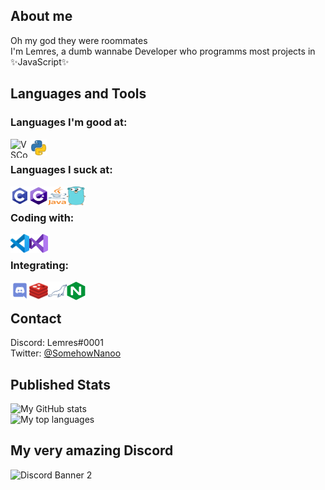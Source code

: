 ## About me
Oh my god they were roommates \
I'm Lemres, a dumb wannabe Developer who programms most projects in ✨JavaScript✨

## Languages and Tools

### Languages I'm good at:
<img align="left" alt="VSCode" width="30px" height="30px" src="https://upload.wikimedia.org/wikipedia/commons/thumb/9/99/Unofficial_JavaScript_logo_2.svg/512px-Unofficial_JavaScript_logo_2.svg.png"/>
<img style="padding: 1.5px" align="left" alt="Python" width="26px" src="https://raw.githubusercontent.com/Mempler/Mempler/master/assets//py.svg"/> <br/>

### Languages I suck at:

<img align="left" alt="C" width="30px" height="30px" src="https://raw.githubusercontent.com/Mempler/Mempler/master/assets//c.svg"/>
<img align="left" alt="CS" width="30px" height="30px" src="https://raw.githubusercontent.com/Mempler/Mempler/master/assets//csharp.svg"/>
<img align="left" alt="Java" width="30px" height="30px" src="https://raw.githubusercontent.com/Mempler/Mempler/master/assets//java.svg"/>
<img align="left" alt="Go" width="30px" height="30px" src="https://raw.githubusercontent.com/Mempler/Mempler/master/assets//go.svg"/>

</br>

### Coding with:

<img align="left" alt="VSCode" width="30px" height="30px" src="https://raw.githubusercontent.com/Mempler/Mempler/master/assets//visual-studio-code.svg"/>
<img align="left" alt="VS" width="30px" height="30px" src="https://raw.githubusercontent.com/Mempler/Mempler/master/assets//vs2019.svg"/> <br/>

### Integrating:
<img align="left" alt="discord" width="30px" height="30px" src="https://raw.githubusercontent.com/Mempler/Mempler/master/assets//discord.svg"/>
<img align="left" alt="redis" width="30px" height="30px" src="https://raw.githubusercontent.com/Mempler/Mempler/master/assets//redis.svg"/>
<img align="left" alt="mysql" width="30px" height="30px" src="https://raw.githubusercontent.com/Mempler/Mempler/master/assets//mariadb.png"/>
<img align="left" alt="nginx" width="30px" height="30px" src="https://raw.githubusercontent.com/Mempler/Mempler/master/assets//nginx.svg"/> <br/>


## Contact
Discord: Lemres#0001 \
Twitter: [@SomehowNanoo](https://twitter.com/somehownanoo)

## Published Stats

![My GitHub stats](https://github-readme-stats.vercel.app/api?username=calemy&show_icons=true&theme=radical) <br/>
![My top languages](https://github-readme-stats.vercel.app/api/top-langs/?username=calemy&theme=radical)

## My very amazing Discord
![Discord Banner 2](https://discordapp.com/api/guilds/633338217331949595/widget.png?style=banner2)
